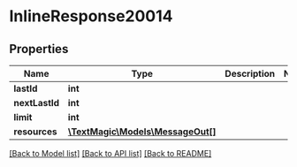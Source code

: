 # InlineResponse20014

## Properties
Name | Type | Description | Notes
------------ | ------------- | ------------- | -------------
**lastId** | **int** |  | 
**nextLastId** | **int** |  | 
**limit** | **int** |  | 
**resources** | [**\TextMagic\Models\MessageOut[]**](MessageOut.md) |  | 

[[Back to Model list]](../README.md#documentation-for-models) [[Back to API list]](../README.md#documentation-for-api-endpoints) [[Back to README]](../README.md)


